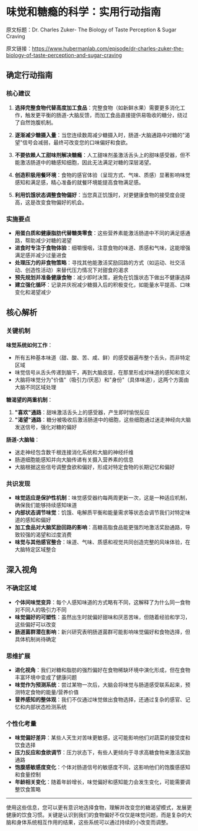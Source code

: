 # 味觉和糖瘾的科学：实用行动指南

原文标题：Dr. Charles Zuker- The Biology of Taste Perception & Sugar Craving

原文链接：https://www.hubermanlab.com/episode/dr-charles-zuker-the-biology-of-taste-perception-and-sugar-craving

<YouTube videoId="UChhXiFPRgg" />

## 确定行动指南

### 核心建议

1. **选择完整食物代替高度加工食品**：完整食物（如新鲜水果）需要更多消化工作，触发更平衡的肠道-大脑反馈，而加工食品直接提供易吸收的糖分，绕过了自然饱腹机制。

2. **逐渐减少糖摄入量**：当您连续数周减少糖摄入时，肠道-大脑通路中对糖的"渴望"信号会减弱，最终可改变您的口味偏好和食欲。

3. **不要依赖人工甜味剂解决糖瘾**：人工甜味剂虽激活舌头上的甜味感受器，但不能激活肠道中的糖感知细胞，因此无法满足对糖的深层渴望。

4. **创造积极用餐环境**：食物的感官体验（呈现方式、气味、质感）显著影响味觉感知和满足感，精心准备的就餐环境能提高食物满足感。

5. **利用饥饿状态调整食物偏好**：当您真正饥饿时，对更健康食物的接受度会提高，这是改变食物偏好的机会。

### 实施要点

- **用蛋白质和健康脂肪代替糖类零食**：这些营养素能激活肠道中不同的满足感通路，帮助减少对糖的渴望
- **进食时专注于食物体验**：细嚼慢咽，注意食物的味道、质感和气味，这能增强满足感并减少过量进食
- **处理压力的非食物策略**：寻找其他能激活奖励回路的方式（如运动、社交活动、创造性活动）来替代压力情况下对甜食的渴求
- **预先规划并准备健康食物**：减少即时决策，避免在饥饿状态下做出不健康选择
- **建立强化循环**：记录并庆祝减少糖摄入后的积极变化，如能量水平提高、口味变化和渴望减少

## 核心解析

### 关键机制

**味觉系统如何工作**：
- 所有五种基本味道（甜、酸、苦、咸、鲜）的感受器遍布整个舌头，而非特定区域
- 味觉信号从舌头传递到脑干，再到大脑皮层，在那里形成对味道的感知和意义
- 大脑将味觉分为"价值"（吸引力/厌恶）和"身份"（具体味道），这两个方面由大脑不同区域处理

**糖渴望的两重机制**：
1. **"喜欢"通路**：甜味激活舌头上的感受器，产生即时愉悦反应
2. **"渴望"通路**：糖分被吸收后激活肠道中的细胞，这些细胞通过迷走神经向大脑发送信号，强化对糖的偏好

**肠道-大脑轴**：
- 迷走神经包含数千根连接消化系统和大脑的神经纤维
- 肠道细胞能感知并向大脑传递有关摄入营养素的信息
- 大脑根据这些信号调整食欲和偏好，形成对特定食物的长期记忆和偏好

### 共识发现

- **味觉适应是保护性机制**：味觉感受器约每两周更新一次，这是一种适应机制，确保我们能够持续感知味道
- **内部状态调节味觉**：饥饿、电解质平衡和能量需求等状态会调节我们对特定味道的感知和偏好
- **加工食品对大脑奖励回路的影响**：高糖高脂食品能更强烈地激活奖励通路，导致较强的渴望和过度消费
- **味觉与其他感官整合**：味道、气味、质感和视觉共同创造完整的风味体验，在大脑特定区域整合

## 深入视角

### 不确定区域

- **个体间味觉变异**：每个人感知味道的方式略有不同，这解释了为什么同一食物对不同人的吸引力不同
- **味觉偏好的可塑性**：虽然出生时就偏好甜味和厌恶苦味，但随着经验和学习，这些偏好可以改变
- **肠道菌群潜在影响**：新兴研究表明肠道菌群可能影响味觉偏好和食物选择，但具体机制尚待确定

### 思维扩展

- **进化视角**：我们对糖和脂肪的强烈偏好在食物稀缺环境中演化形成，但在食物丰富环境中变成了健康问题
- **味觉作为预测系统**：尝过某物一次后，大脑会将味觉与肠道感受联系起来，预测特定食物的能量/营养价值
- **营养感知的整体观**：我们不仅通过味觉做出食物选择，还通过复杂的感官、记忆和内部状态检测系统

### 个性化考量

- **味觉偏好差异**：某些人天生对苦味更敏感，这可能影响他们对蔬菜的接受度和饮食选择
- **压力反应和食欲调节**：压力状态下，有些人更倾向于寻求高糖食物来激活奖励通路
- **饱腹感敏感度变化**：个体对肠道信号的敏感度不同，这影响他们的饱腹感感知和食量控制
- **年龄相关变化**：随着年龄增长，味觉偏好和感知能力会发生变化，可能需要调整饮食策略

---

使用这些信息，您可以更有意识地选择食物，理解并改变您的糖渴望模式，发展更健康的饮食习惯。关键是认识到我们的食物偏好不仅仅是味觉问题，而是复杂的大脑和身体系统相互作用的结果，这些系统可以通过持续的小改变而调整。
